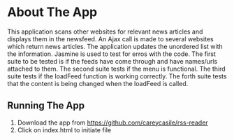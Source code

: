 # About The App
This application scans other websites for relevant news articles and displays them in the newsfeed. An Ajax call is made to several websites which return news articles. The application updates the unordered list with the information. Jasmine is used to test for erros with the code. The first suite to be tested is if the feeds have come through and have names/urls attached to them. The second suite tests if the menu is functional. The third suite tests if the loadFeed function is working correctly. The forth suite tests that the content is being changed when the loadFeed is called. 

## Running The App
1. Download the app from https://github.com/careycasile/rss-reader
2. Click on index.html to initiate file